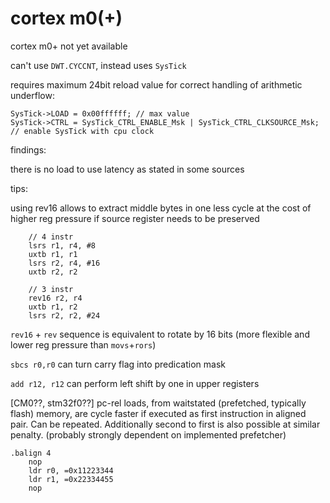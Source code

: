# cortex m0(+)

cortex m0+ not yet available

can't use `DWT.CYCCNT`, instead uses `SysTick`

requires maximum 24bit reload value for correct handling of arithmetic underflow:
```
SysTick->LOAD = 0x00ffffff; // max value
SysTick->CTRL = SysTick_CTRL_ENABLE_Msk | SysTick_CTRL_CLKSOURCE_Msk; // enable SysTick with cpu clock
```

findings:

there is no load to use latency as stated in some sources

tips:

using rev16 allows to extract middle bytes in one less cycle at the cost of higher reg pressure if source register needs to be preserved

```
	// 4 instr
	lsrs r1, r4, #8
	uxtb r1, r1
	lsrs r2, r4, #16
	uxtb r2, r2

	// 3 instr
	rev16 r2, r4
	uxtb r1, r2
	lsrs r2, r2, #24
```

`rev16` + `rev` sequence is equivalent to rotate by 16 bits (more flexible and lower reg pressure than `movs`+`rors`)

`sbcs r0,r0` can turn carry flag into predication mask

`add r12, r12` can perform left shift by one in upper registers

[CM0??, stm32f0??] pc-rel loads, from waitstated (prefetched, typically flash) memory, are cycle faster if executed
as first instruction in aligned pair. Can be repeated. 
Additionally second to first is also possible at similar penalty. (probably strongly dependent on implemented prefetcher)
```
.balign 4
	nop
	ldr r0, =0x11223344
	ldr r1, =0x22334455
	nop
```
